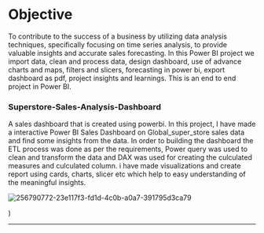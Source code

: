 # Objective
To contribute to the success of a business by utilizing data analysis techniques, specifically focusing on time series analysis, to provide valuable insights and accurate sales forecasting.
In this Power BI project we import data, clean and process data, design dashboard, use of advance charts and maps, filters and slicers, forecasting in power bi, export dashboard as pdf, project insights and learnings. This is an end to end project in Power BI.



### Superstore-Sales-Analysis-Dashboard
A sales dashboard that is created using powerbi.
In this project, I have made a interactive Power BI Sales Dashboard on Global_super_store sales data and find some insights from the data. In order to building the dashboard the ETL process was done as per the requirements, Power query was used to clean and transform the data and DAX was used for creating the culculated measures and culculated column.
i have made visualizations and create report using cards, charts, slicer etc which help to easy understanding of the meaningful insights.

![256790772-23e117f3-fd1d-4c0b-a0a7-391795d3ca79](https://github.com/Harshitapanchbhai/dashboard/assets/85555899/e54dcb54-2c04-4ae9-bea0-7b39d2ab2a9c)

)

<hr />
<br />


